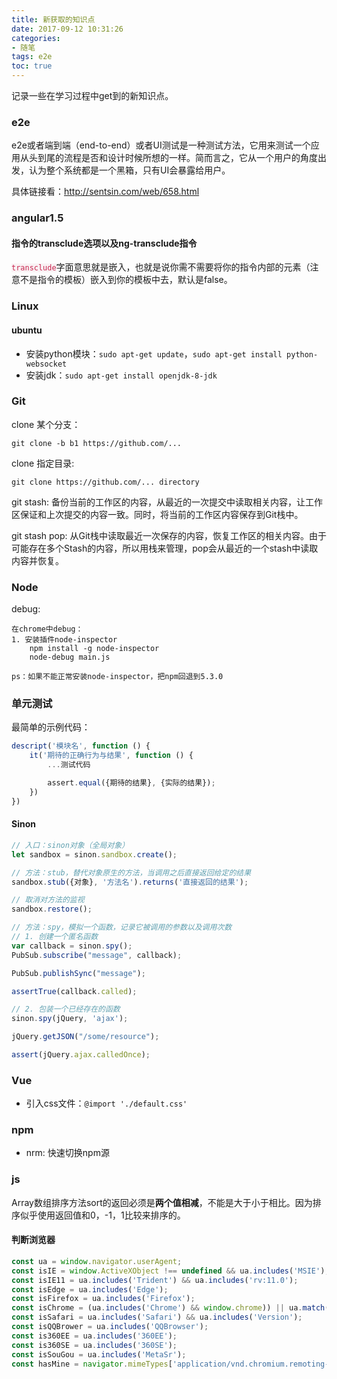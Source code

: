 ```yaml
---
title: 新获取的知识点
date: 2017-09-12 10:31:26
categories:
- 随笔
tags: e2e
toc: true
---
```


记录一些在学习过程中get到的新知识点。

### e2e
e2e或者端到端（end-to-end）或者UI测试是一种测试方法，它用来测试一个应用从头到尾的流程是否和设计时候所想的一样。简而言之，它从一个用户的角度出发，认为整个系统都是一个黑箱，只有UI会暴露给用户。

具体链接看：http://sentsin.com/web/658.html
<!--more-->
### angular1.5

#### 指令的transclude选项以及ng-transclude指令
<code style="color: #c7254e; background-color: #f9f2f4">transclude</code>字面意思就是嵌入，也就是说你需不需要将你的指令内部的元素（注意不是指令的模板）嵌入到你的模板中去，默认是false。

### Linux

#### ubuntu

- 安装python模块：`sudo apt-get update`，`sudo apt-get install python-websocket`
- 安装jdk：`sudo apt-get install openjdk-8-jdk`

### Git

clone 某个分支：
```
git clone -b b1 https://github.com/...
```
clone 指定目录:
```
git clone https://github.com/... directory
```

git stash: 备份当前的工作区的内容，从最近的一次提交中读取相关内容，让工作区保证和上次提交的内容一致。同时，将当前的工作区内容保存到Git栈中。

git stash pop: 从Git栈中读取最近一次保存的内容，恢复工作区的相关内容。由于可能存在多个Stash的内容，所以用栈来管理，pop会从最近的一个stash中读取内容并恢复。


### Node

debug:
```
在chrome中debug：
1. 安装插件node-inspector
    npm install -g node-inspector
    node-debug main.js

ps：如果不能正常安装node-inspector，把npm回退到5.3.0
```

### 单元测试

最简单的示例代码：
```javascript
descript('模块名', function () {
    it('期待的正确行为与结果', function () {  
        ...测试代码

        assert.equal({期待的结果}, {实际的结果});
    })
})

```
#### Sinon

```javascript
// 入口：sinon对象（全局对象）
let sandbox = sinon.sandbox.create();

// 方法：stub，替代对象原生的方法，当调用之后直接返回给定的结果
sandbox.stub({对象}, '方法名').returns('直接返回的结果');

// 取消对方法的监视
sandbox.restore();

// 方法：spy，模拟一个函数，记录它被调用的参数以及调用次数
// 1. 创建一个匿名函数
var callback = sinon.spy();
PubSub.subscribe("message", callback);

PubSub.publishSync("message");

assertTrue(callback.called);

// 2. 包装一个已经存在的函数
sinon.spy(jQuery, 'ajax');

jQuery.getJSON("/some/resource");

assert(jQuery.ajax.calledOnce);
```

### Vue

- 引入css文件：`@import './default.css'`

### npm 

- nrm: 快速切换npm源

### js

Array数组排序方法sort的返回必须是**两个值相减**，不能是大于小于相比。因为排序似乎使用返回值和0，-1，1比较来排序的。

#### 判断浏览器
```javascript
const ua = window.navigator.userAgent;
const isIE = window.ActiveXObject !== undefined && ua.includes('MSIE');
const isIE11 = ua.includes('Trident') && ua.includes('rv:11.0');
const isEdge = ua.includes('Edge');
const isFirefox = ua.includes('Firefox');
const isChrome = (ua.includes('Chrome') && window.chrome)) || ua.match('CriOS'); // 'CriOS'判断在ipad上是不是chrome
const isSafari = ua.includes('Safari') && ua.includes('Version');
const isQQBrower = ua.includes('QQBrowser');
const is360EE = ua.includes('360EE');
const is360SE = ua.includes('360SE');
const isSouGou = ua.includes('MetaSr');
const hasMine = navigator.mimeTypes['application/vnd.chromium.remoting-viewer']; // 360浏览器判断(ps: 不确定)
```